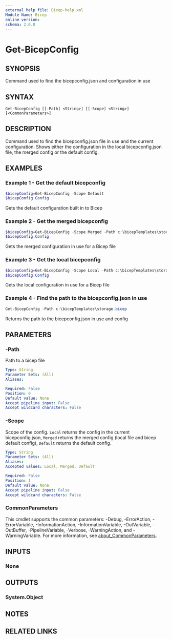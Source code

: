 ```yaml
---
external help file: Bicep-help.xml
Module Name: Bicep
online version:
schema: 2.0.0
---
```


# Get-BicepConfig

## SYNOPSIS
Command used to find the bicepconfig.json and configuration in use

## SYNTAX

```
Get-BicepConfig [[-Path] <String>] [[-Scope] <String>] [<CommonParameters>]
```

## DESCRIPTION
Command used to find the bicepconfig.json file in use and the current configuration. Shows either the configuration in the local bicepconfig.json file, the merged config or the default config.

## EXAMPLES

### Example 1 - Get the default bicepconfig
```powershell
$bicepConfig=Get-BicepConfig -Scope Default
$bicepConfig.Config
```

Gets the default configuration built in to Bicep

### Example 2 - Get the merged bicepconfig
```powershell
$bicepConfig=Get-BicepConfig -Scope Merged -Path c:\bicepTemplates\storage.bicep
$bicepConfig.Config
```

Gets the merged configuration in use for a Bicep file

### Example 3 - Get the local bicepconfig
```powershell
$bicepConfig=Get-BicepConfig -Scope Local -Path c:\bicepTemplates\storage.bicep
$bicepConfig.Config
```

Gets the local configuration in use for a Bicep file

### Example 4 - Find the path to the bicepconfig.json in use
```powershell
Get-BicepConfig -Path c:\bicepTemplates\storage.bicep
```

Returns the path to the bicepconfig.json in use and config

## PARAMETERS

### -Path
Path to a bicep file

```yaml
Type: String
Parameter Sets: (All)
Aliases:

Required: False
Position: 0
Default value: None
Accept pipeline input: False
Accept wildcard characters: False
```

### -Scope
Scope of the config. `Local` returns the config in the current bicepconfig.json, `Merged` returns the merged config (local file and bicep default config), `Default` returns the default config.

```yaml
Type: String
Parameter Sets: (All)
Aliases:
Accepted values: Local, Merged, Default

Required: False
Position: 1
Default value: None
Accept pipeline input: False
Accept wildcard characters: False
```

### CommonParameters
This cmdlet supports the common parameters: -Debug, -ErrorAction, -ErrorVariable, -InformationAction, -InformationVariable, -OutVariable, -OutBuffer, -PipelineVariable, -Verbose, -WarningAction, and -WarningVariable. For more information, see [about_CommonParameters](http://go.microsoft.com/fwlink/?LinkID=113216).

## INPUTS

### None

## OUTPUTS

### System.Object
## NOTES

## RELATED LINKS
